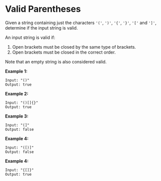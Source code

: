 # Valid Parentheses

Given a string containing just the characters `'('`, `')'`, `'{'`, `'}'`, `'['` and `']'`, determine if the input string is valid.

An input string is valid if:

1. Open brackets must be closed by the same type of brackets.
2. Open brackets must be closed in the correct order.

Note that an empty string is also considered valid.

__Example 1:__

```
Input: "()"
Output: true
```

__Example 2:__

```
Input: "()[]{}"
Output: true
```

__Example 3:__

```
Input: "(]"
Output: false
```

__Example 4:__

```
Input: "([)]"
Output: false
```

__Example 4:__

```
Input: "{[]}"
Output: true
```